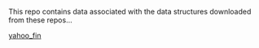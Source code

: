 
This repo contains data associated with the data
structures downloaded from these repos...

[yahoo_fin](https://github.com/stormasm/python-examples/tree/master/yahoo_fin)
